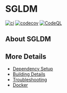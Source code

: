 # SGLDM

[![ci](https://github.com/Giuseppe-Bianc/SGLDM/actions/workflows/ci.yml/badge.svg)](https://github.com/Giuseppe-Bianc/SGLDM/actions/workflows/ci.yml)
[![codecov](https://codecov.io/gh/Giuseppe-Bianc/SGLDM/branch/main/graph/badge.svg)](https://codecov.io/gh/Giuseppe-Bianc/SGLDM)
[![CodeQL](https://github.com/Giuseppe-Bianc/SGLDM/actions/workflows/codeql-analysis.yml/badge.svg)](https://github.com/Giuseppe-Bianc/SGLDM/actions/workflows/codeql-analysis.yml)

## About SGLDM



## More Details

 * [Dependency Setup](README_dependencies.md)
 * [Building Details](README_building.md)
 * [Troubleshooting](README_troubleshooting.md)
 * [Docker](README_docker.md)
